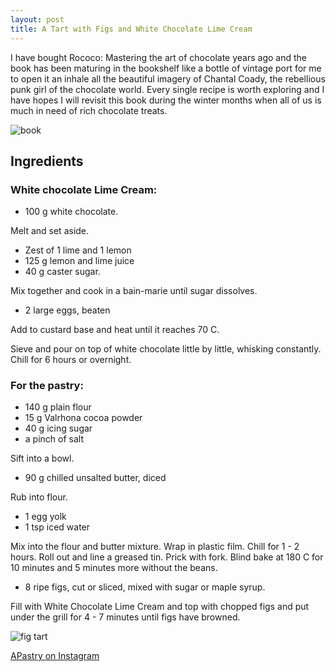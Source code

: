 ```yaml
---
layout: post
title: A Tart with Figs and White Chocolate Lime Cream
---
```



I have bought Rococo: Mastering the art of chocolate years ago and the book has been maturing in the bookshelf like a bottle of vintage port for me to open it an inhale all the beautiful imagery of Chantal Coady, the rebellious punk girl of the chocolate world. Every single recipe is worth exploring and I have hopes I will revisit this book during the winter months when all of us is much in need of rich chocolate treats.


![book]({{site.baseurl}}/images/20160906-YU3A5978.jpg)

Ingredients
----------

### White chocolate Lime Cream:

* 100 g white chocolate.

Melt and set aside.

* Zest of 1 lime and 1 lemon
* 125 g lemon and lime juice
* 40 g caster sugar.

Mix together and cook in a bain-marie until sugar dissolves.

* 2 large eggs, beaten

Add to custard base and heat until it reaches 70 C.

Sieve and pour on top of white chocolate little by little, whisking constantly. Chill for 6 hours or overnight.


### For the pastry:

* 140 g plain flour
* 15 g Valrhona cocoa powder
* 40 g icing sugar
* a pinch of salt

Sift into a bowl.

* 90 g chilled unsalted butter, diced

Rub into flour.

* 1 egg yolk
* 1 tsp iced water

Mix into the flour and butter mixture. Wrap in plastic film. Chill for 1 - 2 hours.
Roll out and line a greased tin. Prick with fork. Blind bake at 180 C for 10 minutes and 5 minutes more without the beans.

* 8 ripe figs, cut or sliced, mixed with sugar or maple syrup.

Fill with White Chocolate Lime Cream and top with chopped figs and put under the grill for 4 - 7 minutes until figs have browned.


![fig tart]({{site.baseurl}}/images/20160906-YU3A6015.jpg)

[APastry on Instagram](https://www.instagram.com/a.pastry/?hl=en)
